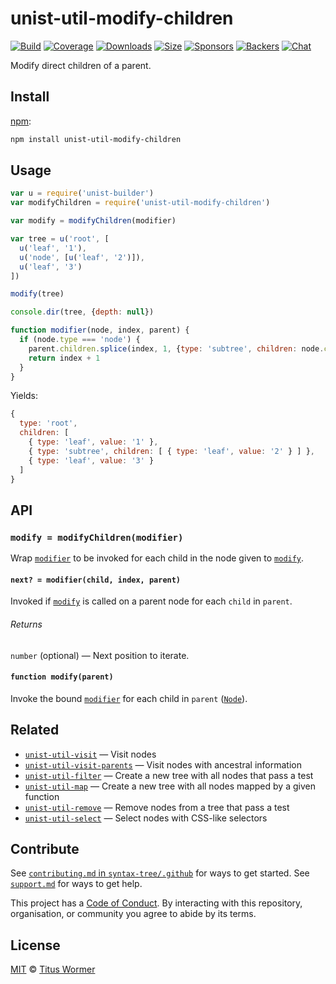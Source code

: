 # unist-util-modify-children

[![Build][build-badge]][build]
[![Coverage][coverage-badge]][coverage]
[![Downloads][downloads-badge]][downloads]
[![Size][size-badge]][size]
[![Sponsors][sponsors-badge]][collective]
[![Backers][backers-badge]][collective]
[![Chat][chat-badge]][chat]

Modify direct children of a parent.

## Install

[npm][]:

```sh
npm install unist-util-modify-children
```

## Usage

```js
var u = require('unist-builder')
var modifyChildren = require('unist-util-modify-children')

var modify = modifyChildren(modifier)

var tree = u('root', [
  u('leaf', '1'),
  u('node', [u('leaf', '2')]),
  u('leaf', '3')
])

modify(tree)

console.dir(tree, {depth: null})

function modifier(node, index, parent) {
  if (node.type === 'node') {
    parent.children.splice(index, 1, {type: 'subtree', children: node.children})
    return index + 1
  }
}
```

Yields:

```js
{
  type: 'root',
  children: [
    { type: 'leaf', value: '1' },
    { type: 'subtree', children: [ { type: 'leaf', value: '2' } ] },
    { type: 'leaf', value: '3' }
  ]
}
```

## API

### `modify = modifyChildren(modifier)`

Wrap [`modifier`][modifier] to be invoked for each child in the node given to
[`modify`][modify].

#### `next? = modifier(child, index, parent)`

Invoked if [`modify`][modify] is called on a parent node for each `child`
in `parent`.

###### Returns

`number` (optional) — Next position to iterate.

#### `function modify(parent)`

Invoke the bound [`modifier`][modifier] for each child in `parent`
([`Node`][node]).

## Related

*   [`unist-util-visit`](https://github.com/syntax-tree/unist-util-visit)
    — Visit nodes
*   [`unist-util-visit-parents`](https://github.com/syntax-tree/unist-util-visit-parents)
    — Visit nodes with ancestral information
*   [`unist-util-filter`](https://github.com/eush77/unist-util-filter)
    — Create a new tree with all nodes that pass a test
*   [`unist-util-map`](https://github.com/syntax-tree/unist-util-map)
    — Create a new tree with all nodes mapped by a given function
*   [`unist-util-remove`](https://github.com/eush77/unist-util-remove)
    — Remove nodes from a tree that pass a test
*   [`unist-util-select`](https://github.com/eush77/unist-util-select)
    — Select nodes with CSS-like selectors

## Contribute

See [`contributing.md` in `syntax-tree/.github`][contributing] for ways to get
started.
See [`support.md`][support] for ways to get help.

This project has a [Code of Conduct][coc].
By interacting with this repository, organisation, or community you agree to
abide by its terms.

## License

[MIT][license] © [Titus Wormer][author]

<!-- Definitions -->

[build-badge]: https://img.shields.io/travis/syntax-tree/unist-util-modify-children.svg

[build]: https://travis-ci.org/syntax-tree/unist-util-modify-children

[coverage-badge]: https://img.shields.io/codecov/c/github/syntax-tree/unist-util-modify-children.svg

[coverage]: https://codecov.io/github/syntax-tree/unist-util-modify-children

[downloads-badge]: https://img.shields.io/npm/dm/unist-util-modify-children.svg

[downloads]: https://www.npmjs.com/package/unist-util-modify-children

[size-badge]: https://img.shields.io/bundlephobia/minzip/unist-util-modify-children.svg

[size]: https://bundlephobia.com/result?p=unist-util-modify-children

[sponsors-badge]: https://opencollective.com/unified/sponsors/badge.svg

[backers-badge]: https://opencollective.com/unified/backers/badge.svg

[collective]: https://opencollective.com/unified

[chat-badge]: https://img.shields.io/badge/join%20the%20community-on%20spectrum-7b16ff.svg

[chat]: https://spectrum.chat/unified/syntax-tree

[npm]: https://docs.npmjs.com/cli/install

[license]: license

[author]: https://wooorm.com

[contributing]: https://github.com/syntax-tree/.github/blob/master/contributing.md

[support]: https://github.com/syntax-tree/.github/blob/master/support.md

[coc]: https://github.com/syntax-tree/.github/blob/master/code-of-conduct.md

[node]: https://github.com/syntax-tree/unist#node

[modifier]: #next--modifierchild-index-parent

[modify]: #function-modifyparent
